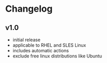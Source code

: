 # Changelog

## v1.0

- initial release
- applicable to RHEL and SLES Linux
- includes automatic actions
- exclude free linux distributions like Ubuntu